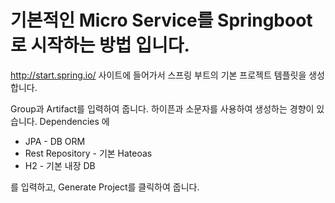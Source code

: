 기본적인 Micro Service를 Springboot로 시작하는 방법 입니다.
===========
http://start.spring.io/
사이트에 들어가서 스프링 부트의 기본 프로젝트 템플릿을 생성합니다.

Group과 Artifact를 입력하여 줍니다. 하이픈과 소문자를 사용하여 생성하는 경향이 있습니다.
Dependencies 에 
* JPA	- DB ORM
* Rest Repository - 기본 Hateoas
* H2	- 기본 내장 DB

를 입력하고, Generate Project를 클릭하여 줍니다.
